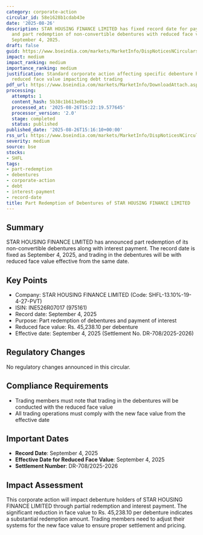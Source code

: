 ```yaml
---
category: corporate-action
circular_id: 58e1628b1cdab43e
date: '2025-08-26'
description: STAR HOUSING FINANCE LIMITED has fixed record date for payment of interest
  and part redemption of non-convertible debentures with reduced face value effective
  September 4, 2025.
draft: false
guid: https://www.bseindia.com/markets/MarketInfo/DispNoticesNCirculars.aspx?Noticeid={0ADADFBD-48F5-4E2D-9033-04FD3029C1F5}&noticeno=20250826-54&dt=08/26/2025&icount=54&totcount=56&flag=0
impact: medium
impact_ranking: medium
importance_ranking: medium
justification: Standard corporate action affecting specific debenture holders with
  reduced face value impacting debt trading
pdf_url: https://www.bseindia.com/markets/MarketInfo/DownloadAttach.aspx?id=20250826-54&attachedId=
processing:
  attempts: 1
  content_hash: 5b38c1b613e0be19
  processed_at: '2025-08-26T15:22:19.577645'
  processor_version: '2.0'
  stage: completed
  status: published
published_date: '2025-08-26T15:16:10+00:00'
rss_url: https://www.bseindia.com/markets/MarketInfo/DispNoticesNCirculars.aspx?Noticeid={0ADADFBD-48F5-4E2D-9033-04FD3029C1F5}&noticeno=20250826-54&dt=08/26/2025&icount=54&totcount=56&flag=0
severity: medium
source: bse
stocks:
- SHFL
tags:
- part-redemption
- debentures
- corporate-action
- debt
- interest-payment
- record-date
title: Part Redemption of Debentures of STAR HOUSING FINANCE LIMITED
---
```


## Summary

STAR HOUSING FINANCE LIMITED has announced part redemption of its non-convertible debentures along with interest payment. The record date is fixed as September 4, 2025, and trading in the debentures will be with reduced face value effective from the same date.

## Key Points

- Company: STAR HOUSING FINANCE LIMITED (Code: SHFL-13.10%-19-4-27-PVT)
- ISIN: INE526R07017 (975161)
- Record date: September 4, 2025
- Purpose: Part redemption of debentures and payment of interest
- Reduced face value: Rs. 45,238.10 per debenture
- Effective date: September 4, 2025 (Settlement No. DR-708/2025-2026)

## Regulatory Changes

No regulatory changes announced in this circular.

## Compliance Requirements

- Trading members must note that trading in the debentures will be conducted with the reduced face value
- All trading operations must comply with the new face value from the effective date

## Important Dates

- **Record Date**: September 4, 2025
- **Effective Date for Reduced Face Value**: September 4, 2025
- **Settlement Number**: DR-708/2025-2026

## Impact Assessment

This corporate action will impact debenture holders of STAR HOUSING FINANCE LIMITED through partial redemption and interest payment. The significant reduction in face value to Rs. 45,238.10 per debenture indicates a substantial redemption amount. Trading members need to adjust their systems for the new face value to ensure proper settlement and pricing.